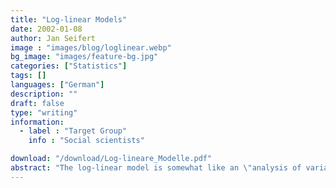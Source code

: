 ```yaml
---
title: "Log-linear Models"
date: 2002-01-08
author: Jan Seifert
image : "images/blog/loglinear.webp"
bg_image: "images/feature-bg.jpg"
categories: ["Statistics"]
tags: []
languages: ["German"]
description: ""
draft: false
type: "writing"
information:
  - label : "Target Group"
    info : "Social scientists"

download: "/download/Log-lineare_Modelle.pdf" 
abstract: "The log-linear model is somewhat like an \"analysis of variance\". The models are explained and how they are related to the well-known chi-square tests. Finally, how does one test log-linear models for statistical significance? A discussion of test power is also included. This introduction tries to explain the statistical concepts without too much mathematics, but you need some basic knowledge of statistics in the social sciences."
---
```


